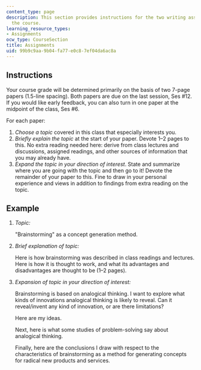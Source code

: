 ```yaml
---
content_type: page
description: This section provides instructions for the two writing assignments of
  the course.
learning_resource_types:
- Assignments
ocw_type: CourseSection
title: Assignments
uid: 99b9c9aa-9b04-fa77-e0c8-7ef04da6ac8a
---
```


Instructions
------------

Your course grade will be determined primarily on the basis of two 7-page papers (1.5-line spacing). Both papers are due on the last session, Ses #12. If you would like early feedback, you can also turn in one paper at the midpoint of the class, Ses #6.

For each paper:

1.  _Choose a topic_ covered in this class that especially interests you.
2.  _Briefly explain the topic_ at the start of your paper. Devote 1–2 pages to this. No extra reading needed here: derive from class lectures and discussions, assigned readings, and other sources of information that you may already have.
3.  _Expand the topic in your direction of interest_. State and summarize where you are going with the topic and then go to it! Devote the remainder of your paper to this. Fine to draw in your personal experience and views in addition to findings from extra reading on the topic.

Example
-------

1.  _Topic:_
    
    "Brainstorming" as a concept generation method.
    
2.  _Brief explanation of topic:_
    
    Here is how brainstorming was described in class readings and lectures. Here is how it is thought to work, and what its advantages and disadvantages are thought to be (1–2 pages).
    
3.  _Expansion of topic in your direction of interest:_
    
    Brainstorming is based on analogical thinking. I want to explore what kinds of innovations analogical thinking is likely to reveal. Can it reveal/invent any kind of innovation, or are there limitations?
    
    Here are my ideas.
    
    Next, here is what some studies of problem-solving say about analogical thinking.
    
    Finally, here are the conclusions I draw with respect to the characteristics of brainstorming as a method for generating concepts for radical new products and services.